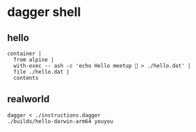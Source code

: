 # dagger shell

## hello

```daggershell
container |
  from alpine |
  with-exec -- ash -c 'echo Hello meetup 👋 > ./hello.dat' |
  file ./hello.dat |
  contents
```

## realworld

```shell
dagger < ./instructions.dagger
./builds/hello-darwin-arm64 youyou
```
